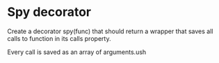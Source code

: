 # Spy decorator

Create a decorator spy(func) that should return a wrapper that saves all calls to function in its calls property.

Every call is saved as an array of arguments.ush
